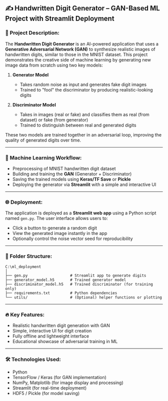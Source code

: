 ## ✍️ Handwritten Digit Generator – GAN-Based ML Project with Streamlit Deployment

### 📌 Project Description:

The **Handwritten Digit Generator** is an AI-powered application that uses a **Generative Adversarial Network (GAN)** to synthesize realistic images of handwritten digits, similar to those in the MNIST dataset. This project demonstrates the creative side of machine learning by generating new image data from scratch using two key models:

1. **Generator Model**  
   - Takes random noise as input and generates fake digit images  
   - Trained to "fool" the discriminator by producing realistic-looking digits

2. **Discriminator Model**  
   - Takes in images (real or fake) and classifies them as real (from dataset) or fake (from generator)  
   - Trained to distinguish between real and generated digits

These two models are trained together in an adversarial loop, improving the quality of generated digits over time.

---

### 🧠 Machine Learning Workflow:
- Preprocessing of MNIST handwritten digit dataset
- Building and training the **GAN** (Generator + Discriminator)
- Saving the trained models using **Keras/TF Save** or **Pickle**
- Deploying the generator via **Streamlit** with a simple and interactive UI

---

### 🌐 Deployment:
The application is deployed as a **Streamlit web app** using a Python script named `gen.py`. The user interface allows users to:
- Click a button to generate a random digit
- View the generated image instantly in the app
- Optionally control the noise vector seed for reproducibility

---

### 📁 Folder Structure:
```
C:\ml_deployment
│
├── gen.py                   # Streamlit app to generate digits
├── generator_model.h5       # Trained generator model
├── discriminator_model.h5   # Trained discriminator (for training only)
├── requirements.txt         # Python dependencies
└── utils/                   # (Optional) helper functions or plotting
```

---

### 🔥 Key Features:
- Realistic handwritten digit generation with GAN
- Simple, interactive UI for digit creation
- Fully offline and lightweight interface
- Educational showcase of adversarial training in ML

---

### 🛠️ Technologies Used:
- Python
- TensorFlow / Keras (for GAN implementation)
- NumPy, Matplotlib (for image display and processing)
- Streamlit (for real-time deployment)
- HDF5 / Pickle (for model saving)
